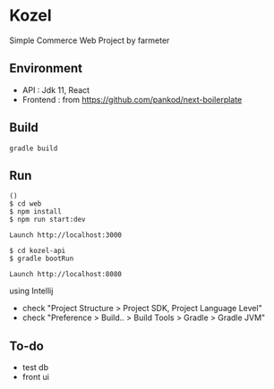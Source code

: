# Kozel
Simple Commerce Web Project by farmeter

## Environment
- API : Jdk 11, React
- Frontend : from https://github.com/pankod/next-boilerplate

## Build
```
gradle build
```

## Run
```
()
$ cd web
$ npm install
$ npm run start:dev

Launch http://localhost:3000
```

```
$ cd kozel-api
$ gradle bootRun

Launch http://localhost:8080
```

using Intellij 
 - check "Project Structure > Project SDK, Project Language Level"
 - check "Preference > Build.. > Build Tools > Gradle > Gradle JVM"

## To-do
- test db
- front ui
